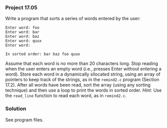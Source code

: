 ### Project 17.05

Write a program that sorts a series of words entered by the user:

```
Enter word: foo
Enter word: bar
Enter word: baz
Enter word: quux
Enter word:

In sorted order: bar baz foo quux
```

Assume that each word is no more than 20 characters long. Stop reading when the
user enters an empty word (i.e., presses Enter without entering a word). Store
each word in a dynamically sllocated string, using an array of pointers to keep
track of the strings, as in the `remind2.c` program (Section 17.2). After all
words have been read, sort the array (using any sorting technique) and then use
a loop to print the words in sorted order. *Hint:* Use the `read_line` function
to read each word, as in `remind2.c`.

### Solution

See program files.
